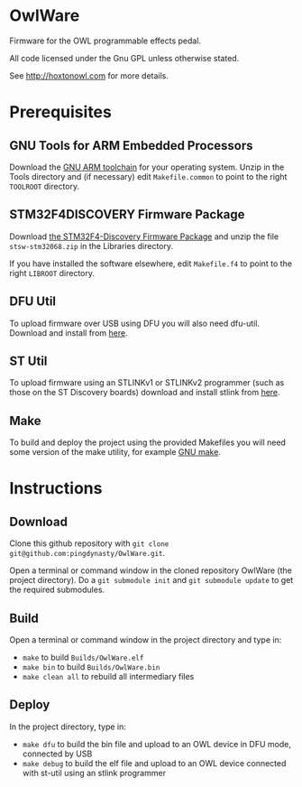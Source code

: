 # OwlWare

Firmware for the OWL programmable effects pedal.

All code licensed under the Gnu GPL unless otherwise stated.

See http://hoxtonowl.com for more details.


# Prerequisites

## GNU Tools for ARM Embedded Processors

Download the [GNU ARM toolchain][gcc-arm] for your operating system. Unzip in the Tools directory and (if necessary) edit `Makefile.common` to point to the right `TOOLROOT` directory.

## STM32F4DISCOVERY Firmware Package
Download [the STM32F4-Discovery Firmware Package][STM32068] and unzip the file `stsw-stm32068.zip` in the Libraries directory.

If you have installed the software elsewhere, edit `Makefile.f4` to point to the right `LIBROOT` directory.

## DFU Util
To upload firmware over USB using DFU you will also need dfu-util. Download and install from [here][dfu-util].

## ST Util
To upload firmware using an STLINKv1 or STLINKv2 programmer (such as those on the ST Discovery boards) download and install stlink from [here][stlink].

## Make

To build and deploy the project using the provided Makefiles you will need some version of the make utility, for example [GNU make][gnu-make].


# Instructions
## Download
Clone this github repository with `git clone git@github.com:pingdynasty/OwlWare.git`.

Open a terminal or command window in the cloned repository OwlWare (the project directory). Do a `git submodule init` and `git submodule update` to get the required submodules.

## Build
Open a terminal or command window in the project directory and type in:
* `make` to build `Builds/OwlWare.elf`
* `make bin` to build `Builds/OwlWare.bin`
* `make clean all` to rebuild all intermediary files

## Deploy
In the project directory, type in:
* `make dfu` to build the bin file and upload to an OWL device in DFU mode, connected by USB
* `make debug` to build the elf file and upload to an OWL device connected with st-util using an stlink programmer


[STM32068]: http://www.st.com/web/catalog/tools/FM147/CL1794/SC961/SS1743/PF257904
[gcc-arm]: https://launchpad.net/gcc-arm-embedded
[dfu-util]: http://dfu-util.gnumonks.org
[stlink]: https://github.com/texane/stlink
[gnu-make]: http://www.gnu.org/software/make/